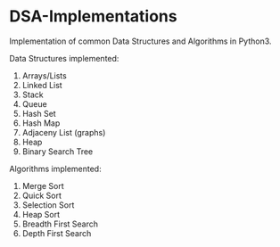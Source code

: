 # DSA-Implementations

Implementation of common Data Structures and Algorithms in Python3.

Data Structures implemented:
1. Arrays/Lists
2. Linked List
3. Stack
4. Queue
5. Hash Set
6. Hash Map
7. Adjaceny List (graphs)
8. Heap
9. Binary Search Tree

Algorithms implemented:
1. Merge Sort
2. Quick Sort
3. Selection Sort
4. Heap Sort
5. Breadth First Search
6. Depth First Search

